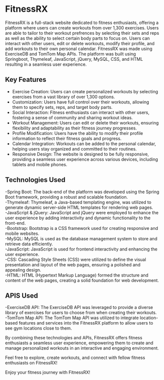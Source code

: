 # **FitnessRX**


FitnessRX is a full-stack website dedicated to fitness enthusiasts, offering a platform where users can create workouts from over 1,300 exercises.  Users are able to tailor to their workout prefrences by selecting their sets and reps as well as the ability to select certain body parts to focus on. Users can interact with other users, edit or delete workouts, modify their profile, and add workouts to their own personal calendar. FitnessRX was made using ExerciseDB and TomTom Map APIs. The platform was built using Springboot, Thymeleaf, JavaScript, jQuery, MySQL, CSS, and HTML resulting in a seamless user experience.

## **Key Features**

- Exercise Creation: Users can create personalized workouts by selecting exercises from a vast library of over 1,300 options.<br>
- Customization: Users have full control over their workouts, allowing them to specify sets, reps, and target body parts.<br>
- Social Interaction: Fitness enthusiasts can interact with other users, fostering a sense of community and sharing workout ideas.<br>
- Workout Management: Users can edit or delete their workouts, ensuring flexibility and adaptability as their fitness journey progresses.<br>
- Profile Modification: Users have the ability to modify their profile information to reflect their fitness goals and progress.<br>
- Calendar Integration: Workouts can be added to the personal calendar, helping users stay organized and committed to their routines.<br>
- Responsive Design: The website is designed to be fully responsive, providing a seamless user experience across various devices, including tablets and mobile phones.


## **Technologies Used**

-Spring Boot: The back-end of the platform was developed using the Spring Boot framework, providing a robust and scalable foundation. <br>
-Thymeleaf: Thymeleaf, a Java-based templating engine, was utilized to generate dynamic server-side HTML templates for rendering web pages. <br>
-JavaScript & jQuery: JavaScript and jQuery were employed to enhance the user experience by adding interactivity and dynamic functionality to the front-end. <br>
-Bootstrap: Bootstrap is a CSS framework used for creating responsive and mobile websites. <br>
-MySQL: MySQL is used as the database management system to store and retrieve data efficiently. <br>
-JavaScript: JavaScript is used for frontend interactivity and enhancing the user experience. <br>
-CSS: Cascading Style Sheets (CSS) were utilized to define the visual presentation and layout of the web pages, ensuring a polished and appealing design.<br>
-HTML: HTML (Hypertext Markup Language) formed the structure and content of the web pages, creating a solid foundation for web development.

## **APIS Used**

-ExerciseDB API: The ExerciseDB API was leveraged to provide a diverse library of exercises for users to choose from when creating their workouts.<br>
-TomTom Map API: The TomTom Map API was utilized to integrate location-based features and services into the FitnessRX platform to allow users to see gym locations close to them.

By combining these technologies and APIs, FitnessRX offers fitness enthusiasts a seamless user experience, empowering them to create and manage personalized workouts in an interactive and engaging environment.

Feel free to explore, create workouts, and connect with fellow fitness enthusiasts on FitnessRX!

Enjoy your fitness journey with FitnessRX!




